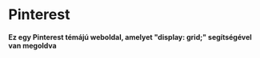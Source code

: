 # Pinterest
#### Ez egy Pinterest témájú weboldal, amelyet "display: grid;" segítségével van megoldva